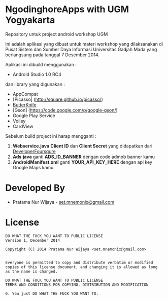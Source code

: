 NgodinghoreApps with UGM Yogyakarta
===============

Repository untuk project android workshop UGM

Ini adalah aplikasi yang dibuat untuk materi workshop yang dilaksanakan di Pusat Sistem dan Sumber Daya Informasi Universitas Gadjah Mada
yang berlangsung pada tanggal 7 Desember 2014.

Aplikasi ini dibuild menggunakan :
- Android Studio 1.0 RC4

dan library yang digunakan :

- AppCompat
- [Picasso] (http://square.github.io/picasso/)
- [ButterKnife](http://jakewharton.github.io/butterknife/)
- [Gson] (https://code.google.com/p/google-gson/)
- Google Play Service
- Volley
- CardView

Sebelum build project ini harap mengganti :

1. **Webservice.java** **Client ID** dan **Client Secret** yang didapatkan dari [DeveloperFoursqure](http://developer.foursquare.com)
2. **Ads.java** ganti **ADS_ID_BANNER** dengan code admob banner kamu
3. **AndroidManifest.xml** ganti **YOUR_API_KEY_HERE** dengan api key Google Maps kamu

Developed By
============

* Pratama Nur Wijaya - <set.mnemonix@gmail.com>

License
=======

    DO WHAT THE FUCK YOU WANT TO PUBLIC LICENSE
    Version 1, December 2014

    Copyright (C) 2014 Pratama Nur Wijaya <set.mnemonix@gmail.com>


    Everyone is permitted to copy and distribute verbatim or modified
    copies of this license document, and changing it is allowed as long
    as the name is changed.

    DO WHAT THE FUCK YOU WANT TO PUBLIC LICENSE
    TERMS AND CONDITIONS FOR COPYING, DISTRIBUTION AND MODIFICATION

    0. You just DO WHAT THE FUCK YOU WANT TO.


